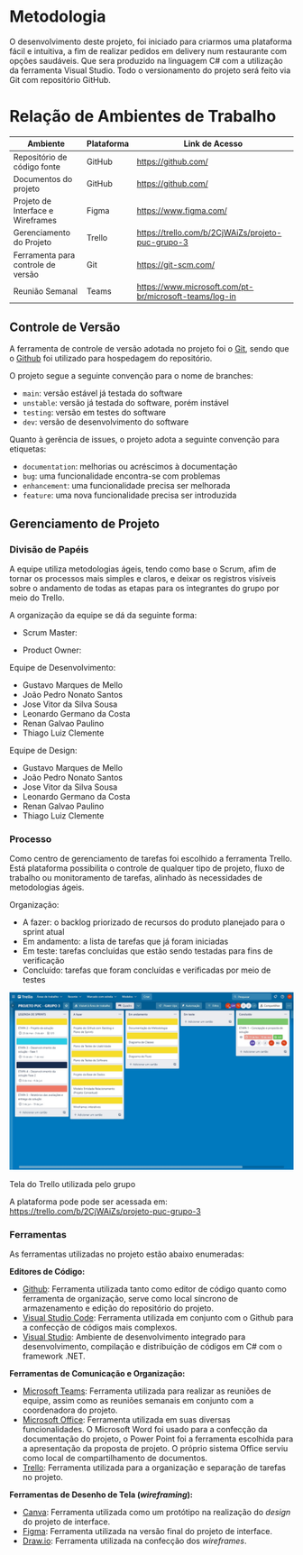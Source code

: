
# Metodologia

O desenvolvimento deste projeto, foi iniciado para criarmos uma plataforma fácil e intuitiva, a fim de realizar pedidos em delivery num restaurante com opções saudáveis. Que sera produzido na linguagem C# com a utilização da ferramenta Visual Studio. Todo o versionamento do projeto será feito via Git com repositório GitHub.

# Relação de Ambientes de Trabalho

| Ambiente                           | Plataforma        | Link de Acesso                                                                      |
|------------------------------------|-------------------|-------------------------------------------------------------------------------------|
| Repositório de código fonte        | GitHub            | https://github.com/                           |
| Documentos do projeto              | GitHub            | https://github.com/             |
| Projeto de Interface e  Wireframes | Figma             | https://www.figma.com/
| Gerenciamento do Projeto           | Trello | https://trello.com/b/2CjWAiZs/projeto-puc-grupo-3                          |
|Ferramenta para controle de versão| Git | https://git-scm.com/ |
|Reunião Semanal| Teams | https://www.microsoft.com/pt-br/microsoft-teams/log-in |

## Controle de Versão

A ferramenta de controle de versão adotada no projeto foi o
[Git](https://git-scm.com/), sendo que o [Github](https://github.com)
foi utilizado para hospedagem do repositório.

O projeto segue a seguinte convenção para o nome de branches:

- `main`: versão estável já testada do software
- `unstable`: versão já testada do software, porém instável
- `testing`: versão em testes do software
- `dev`: versão de desenvolvimento do software

Quanto à gerência de issues, o projeto adota a seguinte convenção para
etiquetas:

- `documentation`: melhorias ou acréscimos à documentação
- `bug`: uma funcionalidade encontra-se com problemas
- `enhancement`: uma funcionalidade precisa ser melhorada
- `feature`: uma nova funcionalidade precisa ser introduzida

## Gerenciamento de Projeto

### Divisão de Papéis

A equipe utiliza metodologias ágeis, tendo como base o Scrum, afim de tornar os processos mais simples e claros, e deixar os registros visíveis sobre o andamento de todas as etapas para os integrantes do grupo por meio do Trello. 

A organização da equipe se dá da seguinte forma:

-	Scrum Master: 

-	Product Owner: 

Equipe de Desenvolvimento:

-	Gustavo Marques de Mello
-	João Pedro Nonato Santos
-	Jose Vitor da Silva Sousa
-	Leonardo Germano da Costa
-	Renan Galvao Paulino
-	Thiago Luiz Clemente

Equipe de Design:

-	Gustavo Marques de Mello
-	João Pedro Nonato Santos
-	Jose Vitor da Silva Sousa
-	Leonardo Germano da Costa
-	Renan Galvao Paulino
-	Thiago Luiz Clemente

### Processo

Como centro de gerenciamento de tarefas foi escolhido a ferramenta Trello. Está plataforma possibilita o controle de qualquer tipo de projeto, fluxo de trabalho ou monitoramento de tarefas, alinhado às necessidades de metodologias ágeis. 

Organização:

-	A fazer: o backlog priorizado de recursos do produto planejado para o sprint atual
-	Em andamento: a lista de tarefas que já foram iniciadas
-	Em teste: tarefas concluídas que estão sendo testadas para fins de verificação
-	Concluído: tarefas que foram concluídas e verificadas por meio de testes

![Foto Representativa](https://github.com/ICEI-PUC-Minas-PMV-ADS/pmv-ads-2023-1-e2-proj-int-t1-pmv-ads-2023-1-e2-proj-int-t1-dlv/blob/main/docs/img/Trello.jpeg)

Tela do Trello utilizada pelo grupo 

A plataforma pode pode ser acessada em: https://trello.com/b/2CjWAiZs/projeto-puc-grupo-3


### Ferramentas
As ferramentas utilizadas no projeto estão abaixo enumeradas:

**Editores de Código:**
- [Github](https://github.com/): Ferramenta utilizada tanto como editor de código quanto como ferramenta de organização, serve como local síncrono de armazenamento e edição do repositório do projeto.
- [Visual Studio Code](https://code.visualstudio.com/): Ferramenta utilizada em conjunto com o Github para a confecção de códigos mais complexos.
- [Visual Studio](https://visualstudio.microsoft.com/pt-br/): Ambiente de desenvolvimento integrado para desenvolvimento, compilação e distribuição de códigos em C# com o framework .NET.

**Ferramentas de Comunicação e Organização:**
- [Microsoft Teams](https://www.microsoft.com/pt-br/microsoft-teams/group-chat-software): Ferramenta utilizada para realizar as reuniões de equipe, assim como as reuniões semanais em conjunto com a coordenadora do projeto.
- [Microsoft Office](https://www.office.com/): Ferramenta utilizada em suas diversas funcionalidades. O Microsoft Word foi usado para a confecção da documentação do projeto, o Power Point foi a ferramenta escolhida para a apresentação da proposta de projeto. O próprio sistema Office serviu como local de compartilhamento de documentos.
- [Trello](https://trello.com/b/2CjWAiZs/projeto-puc-grupo-3): Ferramenta utilizada para a organização e separação de tarefas no projeto.


**Ferramentas de Desenho de Tela (_wireframing_):**
- [Canva](https://www.canva.com/): Ferramenta utilizada como um protótipo na realização do _design_ do projeto de interface.
- [Figma](https://www.figma.com/): Ferramenta utilizada na versão final do projeto de interface.
- [Draw.io](https://drawio-app.com/): Ferramenta utilizada na confecção dos _wireframes_.

